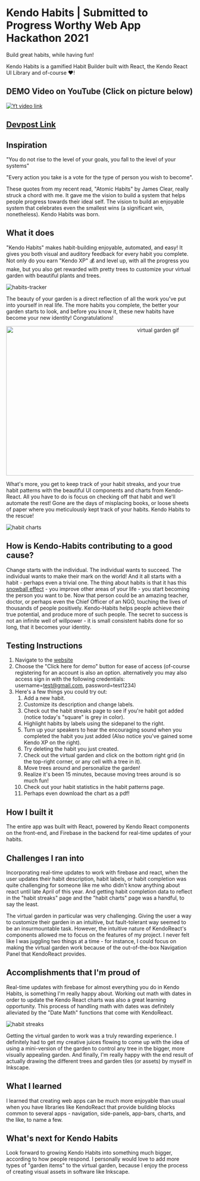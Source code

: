 # Kendo Habits | Submitted to Progress Worthy Web App Hackathon 2021

Build great habits, while having fun!

Kendo Habits is a gamified Habit Builder built with React, the Kendo React UI Library and of-course ❤️!

## DEMO Video on YouTube (Click on picture below)
[![Yt video link](https://raw.githubusercontent.com/adithya-tp/Kendo-Habits/master/assets/01_home_page.png?token=AIW2C5W2XZG4SSYRA5GQBL3AV7YFK)](https://www.youtube.com/watch?v=m8nUsUN6_8Q)

## [Devpost Link](https://devpost.com/software/kendo-habits-sylh2u)

## Inspiration

"You do not rise to the level of your goals, you fall to the level of your systems"
 
"Every action you take is a vote for the type of person you wish to become". 

These quotes from my recent read, "Atomic Habits" by James Clear, really struck a chord with me. It gave me the vision to build a system that helps people progress towards their ideal self. The vision to build an enjoyable system that celebrates even the smallest wins (a significant win, nonetheless). Kendo Habits was born.

## What it does

"Kendo Habits" makes habit-building enjoyable, automated, and easy! It gives you both visual and auditory feedback for every habit you complete. Not only do you earn "Kendo XP" 💰 and level up, with all the progress you make, but you also get rewarded with pretty trees to customize your virtual garden with beautiful plants and trees.

![habits-tracker](assets/04_daily_habits.png)
 
The beauty of your garden is a direct reflection of all the work you've put into yourself in real life. The more habits you complete, the better your garden starts to look, and before you know it, these new habits have become your new identity! Congratulations!

<p align="center">
  <img width="800" height="400"src="assets/garden_gif.gif" alt="virtual garden gif" />
</p>

What's more, you get to keep track of your habit streaks, and your true habit patterns with the beautiful UI components and charts from Kendo-React. All you have to do is focus on checking off that habit and we'll automate the rest! Gone are the days of misplacing books, or loose sheets of paper where you meticulously kept track of your habits. Kendo Habits to the rescue!

![habit charts](assets/09_habits_viz.png)

## How is Kendo-Habits contributing to a good cause?

Change starts with the individual. The individual wants to succeed. The individual wants to make their mark on the world! And it all starts with a habit - perhaps even a trivial one. The thing about habits is that it has this [snowball effect](https://greatergood.berkeley.edu/article/item/the_snowball_effect_practice_one_happiness_habit_and_the_others_will_follow) - you improve other areas of your life - you start becoming the person you want to be. Now that person could be an amazing teacher, doctor, or perhaps even the Chief Officer of an NGO, touching the lives of thousands of people positively. Kendo-Habits helps people achieve their true potential, and produce more of such people. The secret to success is not an infinite well of willpower - it is small consistent habits done for so long, that it becomes your identity.

## Testing Instructions
1. Navigate to the [website](https://www.kendo-habits.web.app)
2. Choose the "Click here for demo" button for ease of access (of-course registering for an account is also an option. alternatively you may also access sign in with the following credentials: username=test@gmail.com, password=test1234)
3. Here's a few things you could try out:
    1. Add a new habit.
    2. Customize its description and change labels.
    3. Check out the habit streaks page to see if you're habit got added (notice today's "square" is grey in color).
    4. Highlight habits by labels using the sidepanel to the right.
    5. Turn up your speakers to hear the encouraging sound when you completed the habit you just added (Also notice you've gained some Kendo XP on the right).
    6. Try deleting the habit you just created.
    7. Check out the virtual garden and click on the bottom right grid (in the top-right corner, or any cell with a tree in it).
    8. Move trees around and personalize the garden!
    9. Realize it's been 15 minutes, because moving trees around is so much fun!
    10. Check out your habit statistics in the habit patterns page.
    11. Perhaps even download the chart as a pdf!

## How I built it

The entire app was built with React, powered by Kendo React components on the front-end, and Firebase in the backend for real-time updates of your habits.

## Challenges I ran into

Incorporating real-time updates to work with firebase and react, when the user updates their habit description, habit labels, or habit completion was quite challenging for someone like me who didn't know anything about react until late April of this year. And getting habit completion data to reflect in the "habit streaks" page and the "habit charts" page was a handful, to say the least.

The virtual garden in particular was very challenging. Giving the user a way to customize their garden in an intuitive, but fault-tolerant way seemed to be an insurmountable task. However, the intuitive nature of KendoReact's components allowed me to focus on the features of my project. I never felt like I was juggling two things at a time - for instance, I could focus on making the virtual garden work because of the out-of-the-box Navigation Panel that KendoReact provides.

## Accomplishments that I'm proud of

Real-time updates with firebase for almost everything you do in Kendo Habits, is something I'm really happy about. Working out math with dates in order to update the Kendo React charts was also a great learning opportunity. This process of handling math with dates was definitely alleviated by the "Date Math" functions that come with KendoReact.

![habit streaks](assets/06_habit_streaks_page.png)

Getting the virtual garden to work was a truly rewarding experience. I definitely had to get my creative juices flowing to come up with the idea of using a mini-version of the garden to control any tree in the bigger, more visually appealing garden. And finally, I'm really happy with the end result of actually drawing the different trees and garden tiles (or assets) by myself in Inkscape.

## What I learned

I learned that creating web apps can be much more enjoyable than usual when you have libraries like KendoReact that provide building blocks common to several apps - navigation, side-panels, app-bars, charts, and the like, to name a few.

## What's next for Kendo Habits

Look forward to growing Kendo Habits into something much bigger, according to how people respond. I personally would love to add more types of "garden items" to the virtual garden, because I enjoy the process of creating visual assets in software like Inkscape.


